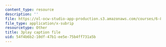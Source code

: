 ```yaml
---
content_type: resource
description: ''
file: https://ol-ocw-studio-app-production.s3.amazonaws.com/courses/6-858-computer-systems-security-fall-2014/54f4b6b210df47b1ee5e75b4ff731a5b_GqmQg-cszw4.srt
file_type: application/x-subrip
resourcetype: Other
title: 3play caption file
uid: 54f4b6b2-10df-47b1-ee5e-75b4ff731a5b
---
```

